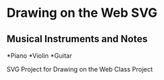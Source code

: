 Drawing on the Web SVG
======================

Musical Instruments and Notes
-----------------------------

*Piano
*Violin
*Guitar

SVG Project for Drawing on the Web Class Project
